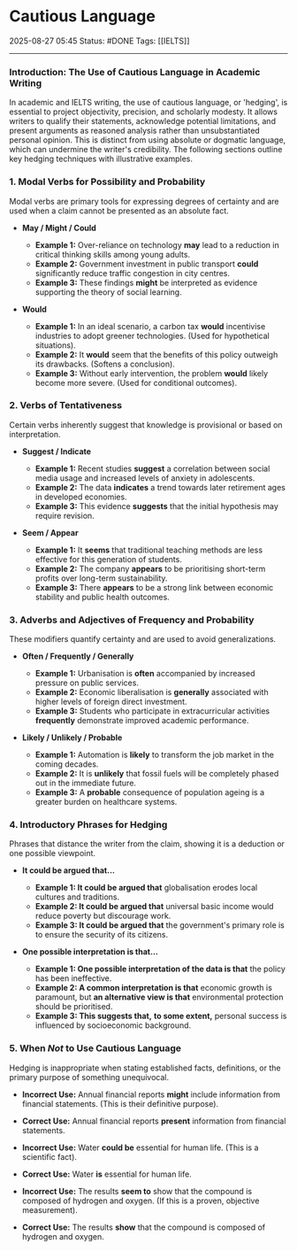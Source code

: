 # Cautious Language

2025-08-27 05:45
Status: #DONE 
Tags: [[IELTS]]

---
### **Introduction: The Use of Cautious Language in Academic Writing**

In academic and IELTS writing, the use of cautious language, or 'hedging', is essential to project objectivity, precision, and scholarly modesty. It allows writers to qualify their statements, acknowledge potential limitations, and present arguments as reasoned analysis rather than unsubstantiated personal opinion. This is distinct from using absolute or dogmatic language, which can undermine the writer's credibility. The following sections outline key hedging techniques with illustrative examples.

### **1. Modal Verbs for Possibility and Probability**

Modal verbs are primary tools for expressing degrees of certainty and are used when a claim cannot be presented as an absolute fact.

*   **May / Might / Could**
    *   **Example 1:** Over-reliance on technology **may** lead to a reduction in critical thinking skills among young adults.
    *   **Example 2:** Government investment in public transport **could** significantly reduce traffic congestion in city centres.
    *   **Example 3:** These findings **might** be interpreted as evidence supporting the theory of social learning.

*   **Would**
    *   **Example 1:** In an ideal scenario, a carbon tax **would** incentivise industries to adopt greener technologies. (Used for hypothetical situations).
    *   **Example 2:** It **would** seem that the benefits of this policy outweigh its drawbacks. (Softens a conclusion).
    *   **Example 3:** Without early intervention, the problem **would** likely become more severe. (Used for conditional outcomes).

### **2. Verbs of Tentativeness**

Certain verbs inherently suggest that knowledge is provisional or based on interpretation.

*   **Suggest / Indicate**
    *   **Example 1:** Recent studies **suggest** a correlation between social media usage and increased levels of anxiety in adolescents.
    *   **Example 2:** The data **indicates** a trend towards later retirement ages in developed economies.
    *   **Example 3:** This evidence **suggests** that the initial hypothesis may require revision.

*   **Seem / Appear**
    *   **Example 1:** It **seems** that traditional teaching methods are less effective for this generation of students.
    *   **Example 2:** The company **appears** to be prioritising short-term profits over long-term sustainability.
    *   **Example 3:** There **appears** to be a strong link between economic stability and public health outcomes.

### **3. Adverbs and Adjectives of Frequency and Probability**

These modifiers quantify certainty and are used to avoid generalizations.

*   **Often / Frequently / Generally**
    *   **Example 1:** Urbanisation is **often** accompanied by increased pressure on public services.
    *   **Example 2:** Economic liberalisation is **generally** associated with higher levels of foreign direct investment.
    *   **Example 3:** Students who participate in extracurricular activities **frequently** demonstrate improved academic performance.

*   **Likely / Unlikely / Probable**
    *   **Example 1:** Automation is **likely** to transform the job market in the coming decades.
    *   **Example 2:** It is **unlikely** that fossil fuels will be completely phased out in the immediate future.
    *   **Example 3:** A **probable** consequence of population ageing is a greater burden on healthcare systems.

### **4. Introductory Phrases for Hedging**

Phrases that distance the writer from the claim, showing it is a deduction or one possible viewpoint.

*   **It could be argued that...**
    *   **Example 1: It could be argued that** globalisation erodes local cultures and traditions.
    *   **Example 2: It could be argued that** universal basic income would reduce poverty but discourage work.
    *   **Example 3: It could be argued that** the government's primary role is to ensure the security of its citizens.

*   **One possible interpretation is that...**
    *   **Example 1: One possible interpretation of the data is that** the policy has been ineffective.
    *   **Example 2: A common interpretation is that** economic growth is paramount, but **an alternative view is that** environmental protection should be prioritised.
    *   **Example 3: This suggests that,** **to some extent,** personal success is influenced by socioeconomic background.

### **5. When *Not* to Use Cautious Language**

Hedging is inappropriate when stating established facts, definitions, or the primary purpose of something unequivocal.

*   **Incorrect Use:** Annual financial reports **might** include information from financial statements. (This is their definitive purpose).
*   **Correct Use:** Annual financial reports **present** information from financial statements.

*   **Incorrect Use:** Water **could be** essential for human life. (This is a scientific fact).
*   **Correct Use:** Water **is** essential for human life.

*   **Incorrect Use:** The results **seem to** show that the compound is composed of hydrogen and oxygen. (If this is a proven, objective measurement).
*   **Correct Use:** The results **show** that the compound is composed of hydrogen and oxygen.